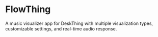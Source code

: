 # FlowThing
A music visualizer app for DeskThing with multiple visualization types, customizable settings, and real-time audio response.
